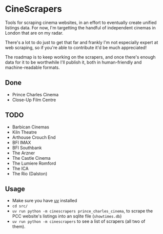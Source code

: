 # CineScrapers

Tools for scraping cinema websites, in an effort to eventually create unified
listings data. For now, I'm targetting the handful of independent cinemas
in London that are on my radar.

There's a lot to do just to get that far and frankly I'm not especially expert
at web scraping, so if you're able to contribute it'd be much appreciated!

The roadmap is to keep working on the scrapers, and once there's enough data
for it to be worthwhile I'll publish it, both in human-friendly and
machine-readable formats.

## Done

* Prince Charles Cinema
* Close-Up Film Centre

## TODO

* Barbican Cinemas
* Kiln Theatre
* Arthouse Crouch End
* BFI IMAX
* BFI Southbank
* The Arzner
* The Castle Cinema
* The Lumiere Romford
* The ICA
* The Rio (Dalston)

## Usage

* Make sure you have [uv](https://docs.astral.sh/uv/getting-started/installation/) installed
* `cd src/`
* `uv run python -m cinescrapers prince_charles_cinema`, to scrape the PCC website's listings
  into an sqlite file (`showtimes.db`)
* `uv run python -m cinescrapers` to see a list of scrapers (all two of them).
